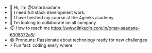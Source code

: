 - 👋 Hi, I’m @OmarSaadane
- 👀 I need full stack development work.
- 🌱 I have finished my course at the 4geeks academy.
- 💞️ I’m looking to collaborate on all company
- 📫 How to reach me https://www.linkedin.com/in/omar-saadane-6308372a6/
- 😄 Pronouns: Passionate about technology ready for new challenges
- ⚡ Fun fact: coding every where

<!---
OmarSaadane/OmarSaadane is a ✨ special ✨ repository because its `README.md` (this file) appears on your GitHub profile.
You can click the Preview link to take a look at your changes.
--->

